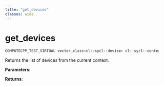 ```yaml
---
title: "get_devices"
classes: wide
---
```


# get_devices

```cpp
COMPUTECPP_TEST_VIRTUAL vector_class<cl::sycl::device> cl::sycl::context::get_devices() const
```

Returns the list of devices from the current context.

**Parameters:**

**Returns:**
